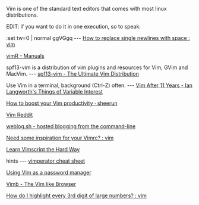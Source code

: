 Vim is one of the standard text editors that comes with most linux distributions.

EDIT: if you want to do it in one execution, so to speak:



:set tw=0 | normal ggVGgq --- [How to replace single newlines with space : vim](http://www.reddit.com/r/vim/comments/2wl9ay/how_to_replace_single_newlines_with_space/)

[vimR - Manuals](http://manuals.bioinformatics.ucr.edu/home/programming-in-r/vim-r)

 spf13-vim is a distribution of vim plugins and resources for Vim, GVim and MacVim.  --- [spf13-vim - The Ultimate Vim Distribution](http://vim.spf13.com/#install)

Use Vim in a terminal, background (Ctrl-Z) often. --- [Vim After 11 Years - Ian Langworth's Things of Variable Interest](http://statico.github.io/vim.html)

[How to boost your Vim productivity · sheerun](http://sheerun.net/2014/03/21/how-to-boost-your-vim-productivity/)

[Vim Reddit](http://www.reddit.com/r/vim)

[weblog.sh - hosted blogging from the command-line](https://weblog.sh/)

[Need some inspiration for your Vimrc? : vim](http://www.reddit.com/r/vim/comments/2z2fg0/need_some_inspiration_for_your_vimrc/)



[Learn Vimscript the Hard Way](http://learnvimscriptthehardway.stevelosh.com/)

hints --- [vimperator cheat sheet](http://sheet.shiar.nl/vimperator)

[Using Vim as a password manager](https://invert.svbtle.com/using-vim-as-a-password-manager)

[Vimb - The Vim like Browser](http://fanglingsu.github.io/vimb/)

[How do I highlight every 3rd digit of large numbers? : vim](https://www.reddit.com/r/vim/comments/4m44eg/how_do_i_highlight_every_3rd_digit_of_large/)

